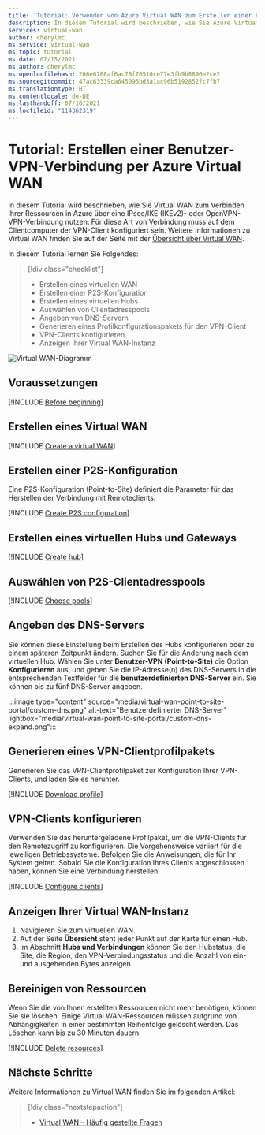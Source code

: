 ```yaml
---
title: 'Tutorial: Verwenden von Azure Virtual WAN zum Erstellen einer Point-to-Site-Verbindung mit Azure'
description: In diesem Tutorial wird beschrieben, wie Sie Azure Virtual WAN verwenden, um eine Benutzer-VPN-Verbindung (Point-to-Site) mit Azure zu erstellen.
services: virtual-wan
author: cherylmc
ms.service: virtual-wan
ms.topic: tutorial
ms.date: 07/15/2021
ms.author: cherylmc
ms.openlocfilehash: 266e6768af6ac78f70510ce77e3fb9b8890e2ce2
ms.sourcegitcommit: 47ac63339ca645096bd3a1ac96b5192852fc7fb7
ms.translationtype: HT
ms.contentlocale: de-DE
ms.lasthandoff: 07/16/2021
ms.locfileid: "114362319"
---
```

# <a name="tutorial-create-a-user-vpn-connection-using-azure-virtual-wan"></a>Tutorial: Erstellen einer Benutzer-VPN-Verbindung per Azure Virtual WAN

In diesem Tutorial wird beschrieben, wie Sie Virtual WAN zum Verbinden Ihrer Ressourcen in Azure über eine IPsec/IKE (IKEv2)- oder OpenVPN-VPN-Verbindung nutzen. Für diese Art von Verbindung muss auf dem Clientcomputer der VPN-Client konfiguriert sein. Weitere Informationen zu Virtual WAN finden Sie auf der Seite mit der [Übersicht über Virtual WAN](virtual-wan-about.md).

In diesem Tutorial lernen Sie Folgendes:

> [!div class="checklist"]
> * Erstellen eines virtuellen WAN
> * Erstellen einer P2S-Konfiguration
> * Erstellen eines virtuellen Hubs
> * Auswählen von Clientadresspools
> * Angeben von DNS-Servern
> * Generieren eines Profilkonfigurationspakets für den VPN-Client
> * VPN-Clients konfigurieren
> * Anzeigen Ihrer Virtual WAN-Instanz

![Virtual WAN-Diagramm](./media/virtual-wan-about/virtualwanp2s.png)

## <a name="prerequisites"></a>Voraussetzungen

[!INCLUDE [Before beginning](../../includes/virtual-wan-before-include.md)]

## <a name="create-a-virtual-wan"></a><a name="wan"></a>Erstellen eines Virtual WAN

[!INCLUDE [Create a virtual WAN](../../includes/virtual-wan-create-vwan-include.md)]

## <a name="create-a-p2s-configuration"></a><a name="p2sconfig"></a>Erstellen einer P2S-Konfiguration

Eine P2S-Konfiguration (Point-to-Site) definiert die Parameter für das Herstellen der Verbindung mit Remoteclients.

[!INCLUDE [Create P2S configuration](../../includes/virtual-wan-p2s-configuration-include.md)]

## <a name="create-virtual-hub-and-gateway"></a><a name="hub"></a>Erstellen eines virtuellen Hubs und Gateways

[!INCLUDE [Create hub](../../includes/virtual-wan-p2s-hub-include.md)]

## <a name="choose-p2s-client-address-pools"></a><a name="chooseclientpools"></a> Auswählen von P2S-Clientadresspools

[!INCLUDE [Choose pools](../../includes/virtual-wan-allocating-p2s-pools.md)]

## <a name="specify-dns-server"></a><a name="dns"></a>Angeben des DNS-Servers

Sie können diese Einstellung beim Erstellen des Hubs konfigurieren oder zu einem späteren Zeitpunkt ändern. Suchen Sie für die Änderung nach dem virtuellen Hub. Wählen Sie unter **Benutzer-VPN (Point-to-Site)** die Option **Konfigurieren** aus, und geben Sie die IP-Adresse(n) des DNS-Servers in die entsprechenden Textfelder für die **benutzerdefinierten DNS-Server** ein. Sie können bis zu fünf DNS-Server angeben.

   :::image type="content" source="media/virtual-wan-point-to-site-portal/custom-dns.png" alt-text="Benutzerdefinierter DNS-Server" lightbox="media/virtual-wan-point-to-site-portal/custom-dns-expand.png":::

## <a name="generate-vpn-client-profile-package"></a><a name="download"></a>Generieren eines VPN-Clientprofilpakets

Generieren Sie das VPN-Clientprofilpaket zur Konfiguration Ihrer VPN-Clients, und laden Sie es herunter.

[!INCLUDE [Download profile](../../includes/virtual-wan-p2s-download-profile-include.md)]

## <a name="configure-vpn-clients"></a><a name="configure-client"></a>VPN-Clients konfigurieren

Verwenden Sie das heruntergeladene Profilpaket, um die VPN-Clients für den Remotezugriff zu konfigurieren. Die Vorgehensweise variiert für die jeweiligen Betriebssysteme. Befolgen Sie die Anweisungen, die für Ihr System gelten.
Sobald Sie die Konfiguration Ihres Clients abgeschlossen haben, können Sie eine Verbindung herstellen.

[!INCLUDE [Configure clients](../../includes/virtual-wan-p2s-configure-clients-include.md)]

## <a name="view-your-virtual-wan"></a><a name="viewwan"></a>Anzeigen Ihrer Virtual WAN-Instanz

1. Navigieren Sie zum virtuellen WAN.
1. Auf der Seite **Übersicht** steht jeder Punkt auf der Karte für einen Hub.
1. Im Abschnitt **Hubs und Verbindungen** können Sie den Hubstatus, die Site, die Region, den VPN-Verbindungsstatus und die Anzahl von ein- und ausgehenden Bytes anzeigen.

## <a name="clean-up-resources"></a><a name="cleanup"></a>Bereinigen von Ressourcen

Wenn Sie die von Ihnen erstellten Ressourcen nicht mehr benötigen, können Sie sie löschen. Einige Virtual WAN-Ressourcen müssen aufgrund von Abhängigkeiten in einer bestimmten Reihenfolge gelöscht werden. Das Löschen kann bis zu 30 Minuten dauern.

[!INCLUDE [Delete resources](../../includes/virtual-wan-resource-cleanup.md)]

## <a name="next-steps"></a>Nächste Schritte

Weitere Informationen zu Virtual WAN finden Sie im folgenden Artikel:

> [!div class="nextstepaction"]
> * [Virtual WAN – Häufig gestellte Fragen](virtual-wan-faq.md)

